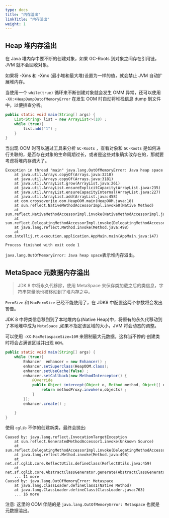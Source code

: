 ```yaml
---
type: docs
title: "内存溢出"
linkTitle: "内存溢出"
weight: 1
---
```


## Heap 堆内存溢出

在 Java 堆内存中要不断的创建对象，如果 GC-Roots 到对象之间存在引用链，JVM 就不会回收对象。

如果将 -Xms 和 -Xmx (最小堆和最大堆)设置为一样的值，就会禁止 JVM 自动扩展堆内存。

当使用一个 `while(true)` 循环来不断创建对象就会发生 OMM 异常，还可以使用 `-XX:+HeapDumpOutofMemoryError` 在发生 OOM 时自动将堆栈信息 dump 到文件中，以便排查分析。

```java
public static void main(String[] args) {
    List<String> list = new ArrayList<>(10) ;
    while (true){
        list.add("1") ;
    }
}
```

当出现 OOM 时可以通过工具来分析 `GC-Roots` ，查看对象和 `GC-Roots` 是如何进行关联的，是否存在对象的生命周期过长，或者是这些对象确实改存在的，那就要考虑将堆内存调大了。

```
Exception in thread "main" java.lang.OutOfMemoryError: Java heap space
	at java.util.Arrays.copyOf(Arrays.java:3210)
	at java.util.Arrays.copyOf(Arrays.java:3181)
	at java.util.ArrayList.grow(ArrayList.java:261)
	at java.util.ArrayList.ensureExplicitCapacity(ArrayList.java:235)
	at java.util.ArrayList.ensureCapacityInternal(ArrayList.java:227)
	at java.util.ArrayList.add(ArrayList.java:458)
	at com.crossoverjie.oom.HeapOOM.main(HeapOOM.java:18)
	at sun.reflect.NativeMethodAccessorImpl.invoke0(Native Method)
	at sun.reflect.NativeMethodAccessorImpl.invoke(NativeMethodAccessorImpl.java:62)
	at sun.reflect.DelegatingMethodAccessorImpl.invoke(DelegatingMethodAccessorImpl.java:43)
	at java.lang.reflect.Method.invoke(Method.java:498)
	at com.intellij.rt.execution.application.AppMain.main(AppMain.java:147)

Process finished with exit code 1
```

`java.lang.OutOfMemoryError: Java heap space`表示堆内存溢出。

## MetaSpace 元数据内存溢出

> JDK 8 中将永久代移除，使用 MetaSpace 来保存类加载之后的类信息，字符串常量池也被移动到了堆内存之中。

`PermSize` 和 `MaxPermSize` 已经不能使用了，在 JDK8 中配置这两个参数将会发出警告。

JDK 8 中将类信息移到到了本地堆内存(Native Heap)中，将原有的永久代移动到了本地堆中成为 `MetaSpace` ,如果不指定该区域的大小，JVM 将会动态的调整。

可以使用 `-XX:MaxMetaspaceSize=10M` 来限制最大元数据。这样当不停的·创建类时将会占满该区域并出现 `OOM`。

```java
public static void main(String[] args) {
    while (true){
        Enhancer  enhancer = new Enhancer() ;
        enhancer.setSuperclass(HeapOOM.class);
        enhancer.setUseCache(false) ;
        enhancer.setCallback(new MethodInterceptor() {
            @Override
            public Object intercept(Object o, Method method, Object[] objects, MethodProxy methodProxy) throws Throwable {
                return methodProxy.invoke(o,objects) ;
            }
        });
        enhancer.create() ;

    }
}
```

使用 `cglib` 不停的创建新类，最终会抛出:

```
Caused by: java.lang.reflect.InvocationTargetException
	at sun.reflect.GeneratedMethodAccessor1.invoke(Unknown Source)
	at sun.reflect.DelegatingMethodAccessorImpl.invoke(DelegatingMethodAccessorImpl.java:43)
	at java.lang.reflect.Method.invoke(Method.java:498)
	at net.sf.cglib.core.ReflectUtils.defineClass(ReflectUtils.java:459)
	at net.sf.cglib.core.AbstractClassGenerator.generate(AbstractClassGenerator.java:336)
	... 11 more
Caused by: java.lang.OutOfMemoryError: Metaspace
	at java.lang.ClassLoader.defineClass1(Native Method)
	at java.lang.ClassLoader.defineClass(ClassLoader.java:763)
	... 16 more
```

注意: 这里的 OOM 伴随的是 `java.lang.OutOfMemoryError: Metaspace` 也就是元数据溢出。

